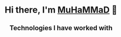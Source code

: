<h1 align="center">Hi there,  I'm <a href="https://t.me/AgReSSoR_vu" target="_blank">MuHaMMaD</a> 👋</h1>
<h2 align="center">Technologies I have worked with</h2>

<!--
**MuSliM-95/MuSliM-95** is a ✨ _special_ ✨ repository because its `README.md` (this file) appears on your GitHub profile.

Here are some ideas to get you started:

- 🔭 I’m currently working on ...
- 🌱 I’m currently learning ...
- 👯 I’m looking to collaborate on ...
- 🤔 I’m looking for help with ...
- 💬 Ask me about ...
- 📫 How to reach me: ...
- 😄 Pronouns: ...
- ⚡ Fun fact: ...
-->
